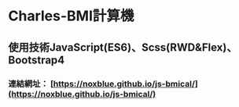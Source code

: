 # Charles-BMI計算機
## 使用技術JavaScript(ES6)、Scss(RWD&Flex)、Bootstrap4
### 連結網址： [https://noxblue.github.io/js-bmical/](https://noxblue.github.io/js-bmical/)